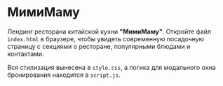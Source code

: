 # МимиМаму

Лендинг ресторана китайской кухни **"МимиМаму"**. Откройте файл `index.html` в браузере, чтобы увидеть современную посадочную страницу с секциями о ресторане, популярными блюдами и контактами.

Вся стилизация вынесена в `style.css`, а логика для модального окна бронирования находится в `script.js`.
